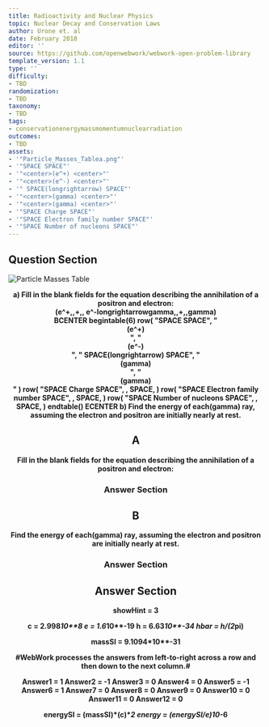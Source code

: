 ```yaml
---
title: Radioactivity and Nuclear Physics
topic: Nuclear Decay and Conservation Laws
author: Urone et. al
date: February 2018
editor: ''
source: https://github.com/openwebwork/webwork-open-problem-library
template_version: 1.1
type: ''
difficulty:
- TBD
randomization:
- TBD
taxonomy:
- TBD
tags:
- conservationenergymassmomentumnuclearradiation
outcomes:
- TBD
assets:
- '"Particle_Masses_Tablea.png"'
- '"SPACE SPACE"'
- '"<center>(e^+) <center>"'
- '"<center>(e^-) <center>"'
- '" SPACE(longrightarrow) SPACE"'
- '"<center>(gamma) <center>"'
- '"<center>(gamma) <center>"'
- '"SPACE Charge SPACE"'
- '"SPACE Electron family number SPACE"'
- '"SPACE Number of nucleons SPACE"'
---
```


## Question Section 

![Particle Masses Table]("Particle_Masses_Tablea.png")

<center> 

<b>
a) Fill in the blank fields for the equation describing the annihilation of a positron and electron:
<center>(e^+,,+,, e^-longrightarrowgamma,,+,,gamma)<center>
BCENTER
 begintable(6)
 row( "SPACE SPACE", "<center>(e^+) <center>", "<center>(e^-) <center>", " SPACE(longrightarrow) SPACE", "<center>(gamma) <center>", "<center>(gamma) <center>" )
 row( "SPACE Charge SPACE", , SPACE,
         )
 row( "SPACE Electron family number SPACE", , SPACE,
         )
 row( "SPACE Number of nucleons SPACE", , SPACE,
         )
 endtable()
ECENTER
b) Find the energy of each(gamma) ray, assuming the electron and positron are initially nearly at rest.

## A
Fill in the blank fields for the equation describing the annihilation of a positron and electron:
### Answer Section
## B
Find the energy of each(gamma) ray, assuming the electron and positron are initially nearly at rest.
### Answer Section


## Answer Section

showHint = 3

c = 2.998*10**8
e = 1.6*10**-19
h = 6.63*10**-34
hbar = h/(2*pi)

massSI = 9.1094*10**-31

#WebWork processes the answers from left-to-right across a row and then down to the next column.#

Answer1 = 1
Answer2 = -1
Answer3 = 0
Answer4 = 0
Answer5 = -1
Answer6 = 1
Answer7 = 0
Answer8 = 0
Answer9 = 0
Answer10 = 0
Answer11 = 0
Answer12 = 0

energySI = (massSI)*(c)**2
energy = (energySI/e)*10**-6